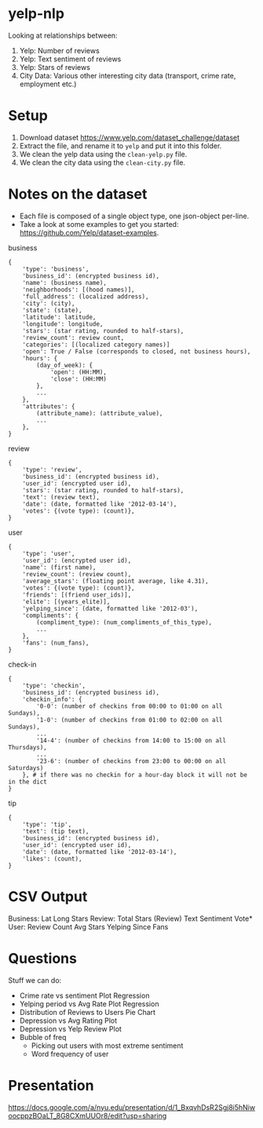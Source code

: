 yelp-nlp
========

Looking at relationships between:

1. Yelp: Number of reviews
2. Yelp: Text sentiment of reviews
3. Yelp: Stars of reviews
4. City Data: Various other interesting city data (transport, crime rate, employment etc.)

# Setup

1. Download dataset https://www.yelp.com/dataset_challenge/dataset
2. Extract the file, and rename it to `yelp` and put it into this folder.
3. We clean the yelp data using the `clean-yelp.py` file.
4. We clean the city data using the `clean-city.py` file.

# Notes on the dataset

- Each file is composed of a single object type, one json-object per-line.
- Take a look at some examples to get you started: https://github.com/Yelp/dataset-examples.

business
```
{
    'type': 'business',
    'business_id': (encrypted business id),
    'name': (business name),
    'neighborhoods': [(hood names)],
    'full_address': (localized address),
    'city': (city),
    'state': (state),
    'latitude': latitude,
    'longitude': longitude,
    'stars': (star rating, rounded to half-stars),
    'review_count': review count,
    'categories': [(localized category names)]
    'open': True / False (corresponds to closed, not business hours),
    'hours': {
        (day_of_week): {
            'open': (HH:MM),
            'close': (HH:MM)
        },
        ...
    },
    'attributes': {
        (attribute_name): (attribute_value),
        ...
    },
}
```

review
```
{
    'type': 'review',
    'business_id': (encrypted business id),
    'user_id': (encrypted user id),
    'stars': (star rating, rounded to half-stars),
    'text': (review text),
    'date': (date, formatted like '2012-03-14'),
    'votes': {(vote type): (count)},
}
```

user
```
{
    'type': 'user',
    'user_id': (encrypted user id),
    'name': (first name),
    'review_count': (review count),
    'average_stars': (floating point average, like 4.31),
    'votes': {(vote type): (count)},
    'friends': [(friend user_ids)],
    'elite': [(years_elite)],
    'yelping_since': (date, formatted like '2012-03'),
    'compliments': {
        (compliment_type): (num_compliments_of_this_type),
        ...
    },
    'fans': (num_fans),
}
```

check-in
```
{
    'type': 'checkin',
    'business_id': (encrypted business id),
    'checkin_info': {
        '0-0': (number of checkins from 00:00 to 01:00 on all Sundays),
        '1-0': (number of checkins from 01:00 to 02:00 on all Sundays),
        ...
        '14-4': (number of checkins from 14:00 to 15:00 on all Thursdays),
        ...
        '23-6': (number of checkins from 23:00 to 00:00 on all Saturdays)
    }, # if there was no checkin for a hour-day block it will not be in the dict
}
```

tip
```
{
    'type': 'tip',
    'text': (tip text),
    'business_id': (encrypted business id),
    'user_id': (encrypted user id),
    'date': (date, formatted like '2012-03-14'),
    'likes': (count),
}
```

CSV Output
===
Business: Lat	Long	Stars 
Review: Total	Stars (Review)	Text	Sentiment	Vote*
User: Review Count	Avg Stars	Yelping Since	Fans


Questions
===
Stuff we can do:			
- Crime rate vs sentiment		Plot	Regression
- Yelping period vs Avg Rate		Plot	Regression
- Distribution of Reviews to Users		Pie Chart	
- Depression vs Avg Rating      Plot
- Depression vs Yelp Review     Plot	
- Bubble of freq			
    - Picking out users with most extreme sentiment			
    - Word frequency of user			

	
Presentation
===
https://docs.google.com/a/nyu.edu/presentation/d/1_BxqvhDsR2Sgj8i5hNiwoocppzBOaLT_8G8CXmUUOr8/edit?usp=sharing

